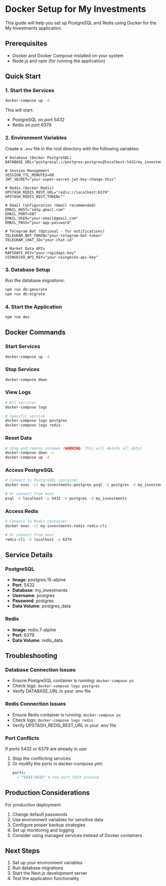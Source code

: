 # Docker Setup for My Investments

This guide will help you set up PostgreSQL and Redis using Docker for the My Investments application.

## Prerequisites

- Docker and Docker Compose installed on your system
- Node.js and npm (for running the application)

## Quick Start

### 1. Start the Services

```bash
docker-compose up -d
```

This will start:

- PostgreSQL on port 5432
- Redis on port 6379

### 2. Environment Variables

Create a `.env` file in the root directory with the following variables:

```env
# Database (Docker PostgreSQL)
DATABASE_URL="postgresql://postgres:postgres@localhost:5432/my_investments"

# Session Management
SESSION_TTL_MINUTES=60
JWT_SECRET="your-super-secret-jwt-key-change-this"

# Redis (Docker Redis)
UPSTASH_REDIS_REST_URL="redis://localhost:6379"
UPSTASH_REDIS_REST_TOKEN=""

# Email Configuration (Gmail recommended)
EMAIL_HOST="smtp.gmail.com"
EMAIL_PORT=587
EMAIL_USER="your-email@gmail.com"
EMAIL_PASS="your-app-password"

# Telegram Bot (Optional - for notifications)
TELEGRAM_BOT_TOKEN="your-telegram-bot-token"
TELEGRAM_CHAT_ID="your-chat-id"

# Market Data APIs
RAPIDAPI_KEY="your-rapidapi-key"
COINGECKO_API_KEY="your-coingecko-api-key"
```

### 3. Database Setup

Run the database migrations:

```bash
npm run db:generate
npm run db:migrate
```

### 4. Start the Application

```bash
npm run dev
```

## Docker Commands

### Start Services

```bash
docker-compose up -d
```

### Stop Services

```bash
docker-compose down
```

### View Logs

```bash
# All services
docker-compose logs

# Specific service
docker-compose logs postgres
docker-compose logs redis
```

### Reset Data

```bash
# Stop and remove volumes (WARNING: This will delete all data)
docker-compose down -v
docker-compose up -d
```

### Access PostgreSQL

```bash
# Connect to PostgreSQL container
docker exec -it my-investments-postgres psql -U postgres -d my_investments

# Or connect from host
psql -h localhost -p 5432 -U postgres -d my_investments
```

### Access Redis

```bash
# Connect to Redis container
docker exec -it my-investments-redis redis-cli

# Or connect from host
redis-cli -h localhost -p 6379
```

## Service Details

### PostgreSQL

- **Image**: postgres:15-alpine
- **Port**: 5432
- **Database**: my_investments
- **Username**: postgres
- **Password**: postgres
- **Data Volume**: postgres_data

### Redis

- **Image**: redis:7-alpine
- **Port**: 6379
- **Data Volume**: redis_data

## Troubleshooting

### Database Connection Issues

- Ensure PostgreSQL container is running: `docker-compose ps`
- Check logs: `docker-compose logs postgres`
- Verify DATABASE_URL in your .env file

### Redis Connection Issues

- Ensure Redis container is running: `docker-compose ps`
- Check logs: `docker-compose logs redis`
- Verify UPSTASH_REDIS_REST_URL in your .env file

### Port Conflicts

If ports 5432 or 6379 are already in use:

1. Stop the conflicting services
2. Or modify the ports in docker-compose.yml:
   ```yaml
   ports:
     - "5433:5432" # Use port 5433 instead
   ```

## Production Considerations

For production deployment:

1. Change default passwords
2. Use environment variables for sensitive data
3. Configure proper backup strategies
4. Set up monitoring and logging
5. Consider using managed services instead of Docker containers

## Next Steps

1. Set up your environment variables
2. Run database migrations
3. Start the Next.js development server
4. Test the application functionality
